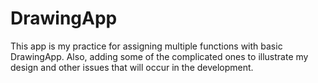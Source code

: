 # DrawingApp
This app is my practice for assigning multiple functions with basic DrawingApp. Also, adding some of the complicated ones to illustrate my design and other issues that will occur in the development.
